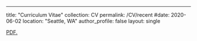 ---
title: "Curriculum Vitae"
collection: CV
permalink: /CV/recent
#date: 2020-06-02
location: "Seattle, WA"
author_profile: false
layout: single

<a href="zorian15.github.io/files/cv.pdf" target="_blank">PDF.</a>
